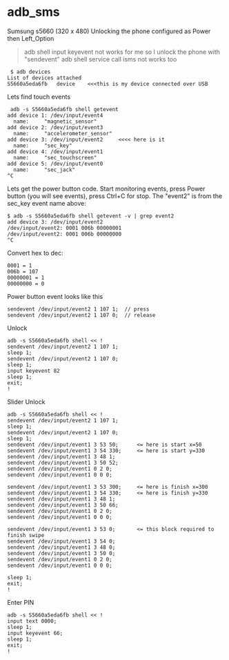 # adb_sms
Sumsung s5660 (320 x 480)
Unlocking the phone configured as Power then Left_Option

> adb shell input keyevent not works for me so I unlock the phone with "sendevent"
> adb shell service call isms not works too

````
 $ adb devices
List of devices attached 
S5660a5eda6fb	device    <<<this is my device connected over USB
````

Lets find touch events
````
 adb -s S5660a5eda6fb shell getevent
add device 1: /dev/input/event4
  name:     "magnetic_sensor"
add device 2: /dev/input/event3
  name:     "accelerometer_sensor"
add device 3: /dev/input/event2     <<<< here is it
  name:     "sec_key"
add device 4: /dev/input/event1    
  name:     "sec_touchscreen"
add device 5: /dev/input/event0
  name:     "sec_jack"
^C
````
Lets get the power button code. Start monitoring events, press Power button (you will see events), press Ctrl+C for stop.
The "event2" is from the sec_key event name above:
````
$ adb -s S5660a5eda6fb shell getevent -v | grep event2
add device 3: /dev/input/event2
/dev/input/event2: 0001 006b 00000001
/dev/input/event2: 0001 006b 00000000
^C

````

Convert hex to dec:
````
0001 = 1
006b = 107
00000001 = 1
00000000 = 0
````

Power button event looks like this
````
sendevent /dev/input/event2 1 107 1;  // press
sendevent /dev/input/event2 1 107 0;  // release
````

Unlock
````
adb -s S5660a5eda6fb shell << !
sendevent /dev/input/event2 1 107 1;
sleep 1;
sendevent /dev/input/event2 1 107 0;
sleep 1;
input keyevent 82
sleep 1;
exit;
!
````

Slider Unlock
````
adb -s S5660a5eda6fb shell << !
sendevent /dev/input/event2 1 107 1;
sleep 1;
sendevent /dev/input/event2 1 107 0;
sleep 1;
sendevent /dev/input/event1 3 53 50;      <= here is start x=50
sendevent /dev/input/event1 3 54 330;     <= here is start y=330
sendevent /dev/input/event1 3 48 1;
sendevent /dev/input/event1 3 50 52;
sendevent /dev/input/event1 0 2 0;
sendevent /dev/input/event1 0 0 0;

sendevent /dev/input/event1 3 53 300;     <= here is finish x=300
sendevent /dev/input/event1 3 54 330;     <= here is finish y=330
sendevent /dev/input/event1 3 48 1;
sendevent /dev/input/event1 3 50 66;
sendevent /dev/input/event1 0 2 0;
sendevent /dev/input/event1 0 0 0;

sendevent /dev/input/event1 3 53 0;       <= this block required to finish swipe
sendevent /dev/input/event1 3 54 0;
sendevent /dev/input/event1 3 48 0;
sendevent /dev/input/event1 3 50 0;
sendevent /dev/input/event1 0 2 0;
sendevent /dev/input/event1 0 0 0;

sleep 1;
exit;
!
````

Enter PIN 
````
adb -s S5660a5eda6fb shell << !
input text 0000;
sleep 1;
input keyevent 66;
sleep 1;
exit;
!
````
